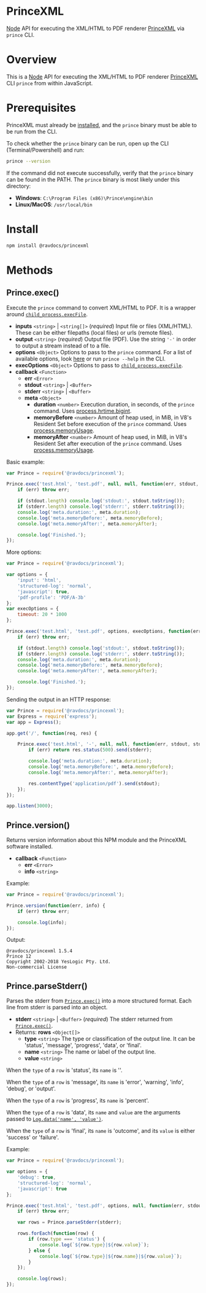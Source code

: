 # PrinceXML

[Node](http://nodejs.org/) API for executing the XML/HTML to PDF renderer [PrinceXML](http://www.princexml.com/) via `prince` CLI.

# Overview

This is a [Node](http://nodejs.org/) API for executing the XML/HTML to PDF renderer [PrinceXML](http://www.princexml.com/) CLI `prince` from within JavaScript.

# Prerequisites

PrinceXML must already be [installed](https://www.princexml.com/download/), and the `prince` binary must be able to be run from the CLI.

To check whether the `prince` binary can be run, open up the CLI (Terminal/Powershell) and run:

```bash
prince --version
```

If the command did not execute successfully, verify that the `prince` binary can be found in the PATH. The `prince` binary is most likely under this directory:

- **Windows**: `C:\Program Files (x86)\Prince\engine\bin`
- **Linux/MacOS**: `/usr/local/bin`

# Install

```bash
npm install @ravdocs/princexml
```

# Methods

## Prince.exec()

Execute the `prince` command to convert XML/HTML to PDF. It is a wrapper around [`child_process.execFile`](https://nodejs.org/api/child_process.html#child_process_child_process_execfile_file_args_options_callback).

- **inputs** `<string>` | `<string[]>` (*required*) Input file or files (XML/HTML). These can be either filepaths (local files) or urls (remote files).
- **output** `<string>` (*required*) Output file (PDF). Use the string `'-'` in order to output a stream instead of to a file.
- **options** `<Object>` Options to pass to the `prince` command. For a list of available options, look [here](https://www.princexml.com/doc-refs/) or run `prince --help` in the CLI.
- **execOptions** `<Object>` Options to pass to [`child_process.execFile`](https://nodejs.org/api/child_process.html#child_process_child_process_execfile_file_args_options_callback).
- **callback** `<Function>`
	- **err** `<Error>`
	- **stdout** `<string>` | `<Buffer>`
	- **stderr** `<string>` | `<Buffer>`
	- **meta** `<Object>`
		- **duration** `<number>` Execution duration, in seconds, of the `prince` command. Uses [process.hrtime.bigint](https://nodejs.org/api/process.html#process_process_hrtime_bigint).
		- **memoryBefore** `<number>` Amount of heap used, in MiB, in V8's Resident Set before execution of the `prince` command. Uses [process.memoryUsage](https://nodejs.org/api/process.html#process_process_memoryusage).
		- **memoryAfter** `<number>` Amount of heap used, in MiB, in V8's Resident Set after execution of the `prince` command. Uses [process.memoryUsage](https://nodejs.org/api/process.html#process_process_memoryusage).

Basic example:

```js
var Prince = require('@ravdocs/princexml');

Prince.exec('test.html', 'test.pdf', null, null, function(err, stdout, stderr, meta) {
	if (err) throw err;

	if (stdout.length) console.log('stdout:', stdout.toString());
	if (stderr.length) console.log('stderr:', stderr.toString());
	console.log('meta.duration:', meta.duration);
	console.log('meta.memoryBefore:', meta.memoryBefore);
	console.log('meta.memoryAfter:', meta.memoryAfter);

	console.log('Finished.');
});
```

More options:

```js
var Prince = require('@ravdocs/princexml');

var options = {
	'input': 'html',
	'structured-log': 'normal',
	'javascript': true,
	'pdf-profile': 'PDF/A-3b'
};
var execOptions = {
	timeout: 20 * 1000
};

Prince.exec('test.html', 'test.pdf', options, execOptions, function(err, stdout, stderr, meta) {
	if (err) throw err;

	if (stdout.length) console.log('stdout:', stdout.toString());
	if (stderr.length) console.log('stderr:', stderr.toString());
	console.log('meta.duration:', meta.duration);
	console.log('meta.memoryBefore:', meta.memoryBefore);
	console.log('meta.memoryAfter:', meta.memoryAfter);

	console.log('Finished.');
});
```

Sending the output in an HTTP response:

```js
var Prince = require('@ravdocs/princexml');
var Express = require('express');
var app = Express();

app.get('/', function(req, res) {

	Prince.exec('test.html', '-', null, null, function(err, stdout, stderr, meta) {
		if (err) return res.status(500).send(stderr);

		console.log('meta.duration:', meta.duration);
		console.log('meta.memoryBefore:', meta.memoryBefore);
		console.log('meta.memoryAfter:', meta.memoryAfter);

		res.contentType('application/pdf').send(stdout);
	});
});

app.listen(3000);
```

## Prince.version()

Returns version information about this NPM module and the PrinceXML software installed.

- **callback** `<Function>`
	- **err** `<Error>`
	- **info** `<string>`

Example:

```js
var Prince = require('@ravdocs/princexml');

Prince.version(function(err, info) {
	if (err) throw err;

	console.log(info);
});
```

Output:

```text
@ravdocs/princexml 1.5.4
Prince 12
Copyright 2002-2018 YesLogic Pty. Ltd.
Non-commercial License
```

## Prince.parseStderr()

Parses the stderr from [`Prince.exec()`](#princeexec) into a more structured format. Each line from stderr is parsed into an object.

- **stderr** `<string>` | `<Buffer>` (*required*) The stderr returned from [`Prince.exec()`](#princeexec).
- Returns: **rows** `<Object[]>`
	- **type** `<string>` The type or classification of the output line. It can be 'status', 'message', 'progress', 'data', or 'final'.
	- **name** `<string>` The name or label of the output line.
	- **value** `<string>`

When the `type` of a `row` is 'status', its `name` is ''.

When the `type` of a `row` is 'message', its `name` is 'error', 'warning', 'info', 'debug', or 'output'.

When the `type` of a `row` is 'progress', its `name` is 'percent'.

When the `type` of a `row` is 'data', its `name` and `value` are the arguments passed to [`Log.data('name', 'value')`](https://www.princexml.com/doc-prince/#js-logging).

When the `type` of a `row` is 'final', its `name` is 'outcome', and its `value` is either 'success' or 'failure'.

Example:

```js
var Prince = require('@ravdocs/princexml');

var options = {
	'debug': true,
	'structured-log': 'normal',
	'javascript': true
};

Prince.exec('test.html', 'test.pdf', options, null, function(err, stdout, stderr) {
	if (err) throw err;

	var rows = Prince.parseStderr(stderr);

	rows.forEach(function(row) {
		if (row.type === 'status') {
			console.log(`${row.type}|${row.value}`);
		} else {
			console.log(`${row.type}|${row.name}|${row.value}`);
		}
	});

	console.log(rows);
});
```
